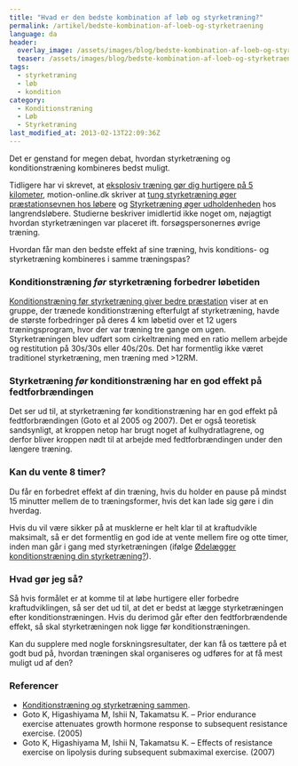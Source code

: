 ```yaml
---
title: "Hvad er den bedste kombination af løb og styrketræning?"
permalink: /artikel/bedste-kombination-af-loeb-og-styrketraening
language: da
header:
  overlay_image: /assets/images/blog/bedste-kombination-af-loeb-og-styrketraening.jpg
  teaser: /assets/images/blog/bedste-kombination-af-loeb-og-styrketraening.jpg
tags:
  - styrketræning
  - løb
  - kondition
category:
  - Konditionstræning
  - Løb
  - Styrketræning
last_modified_at: 2013-02-13T22:09:36Z
---
```


Det er genstand for megen debat, hvordan styrketræning og konditionstræning kombineres bedst muligt.

Tidligere har vi skrevet, at [eksplosiv træning gør dig hurtigere på 5 kilometer](/artikel/eksplosiv-traening-goer-dig-hurtigere-paa-5-km), motion-online.dk skriver at [tung styrketræning øger præstationsevnen hos løbere](http://www.motion-online.dk/styrketraening/styrke_-_artikler/tung_styrketraening_oeger_praestationsevnen_hos_loebere/) og [Styrketræning øger udholdenheden](http://www.motion-online.dk/styrketraening/styrke_-_artikler/styrketraening_oeger_udholdenheden/) hos langrendsløbere. Studierne beskriver imidlertid ikke noget om, nøjagtigt hvordan styrketræningen var placeret ift. forsøgspersonernes øvrige træning.

Hvordan får man den bedste effekt af sine træning, hvis konditions- og styrketræning kombineres i samme træningspas?

### Konditionstræning _før_ styrketræning forbedrer løbetiden

[Konditionstræning før styrketræning giver bedre præstation](http://www.motion-online.dk/konditionstraening/kondition_-_artikler/konditionstraening_foer_styrketraening_giver_bedre_praestation/) viser at en gruppe, der trænede konditionstræning efterfulgt af styrketræning, havde de største forbedringer på deres 4 km løbetid over et 12 ugers træningsprogram, hvor der var træning tre gange om ugen. Styrketræningen blev udført som cirkeltræning med en ratio mellem arbejde og restitution på 30s/30s eller 40s/20s. Det har formentlig ikke været traditionel styrketræning, men træning med >12RM.

### Styrketræning _før_ konditionstræning har en god effekt på fedtforbrændingen

Det ser ud til, at styrketræning før konditionstræning har en god effekt på fedtforbrændingen (Goto et al 2005 og 2007). Det er også teoretisk sandsynligt, at kroppen netop har brugt noget af kulhydratlagrene, og derfor bliver kroppen nødt til at arbejde med fedtforbrændingen under den længere træning.

### Kan du vente 8 timer?

Du får en forbedret effekt af din træning, hvis du holder en pause på mindst 15 minutter mellem de to træningsformer, hvis det kan lade sig gøre i din hverdag.

Hvis du vil være sikker på at musklerne er helt klar til at kraftudvikle maksimalt, så er det formentlig en god ide at vente mellem fire og otte timer, inden man går i gang med styrketræningen (ifølge [Ødelægger konditionstræning din styrketræning?](http://www.motion-online.dk/styrketraening/styrke_-_artikler/oedelaegger_konditionstraening_din_styrketraening?/)).

### Hvad gør jeg så?

Så hvis formålet er at komme til at løbe hurtigere eller forbedre kraftudviklingen, så ser det ud til, at det er bedst at lægge styrketræningen efter konditionstræningen. Hvis du derimod går efter den fedtforbrændende effekt, så skal styrketræningen nok ligge før konditionstræningen.

Kan du supplere med nogle forskningsresultater, der kan få os tættere på et godt bud på, hvordan træningen skal organiseres og udføres for at få mest muligt ud af den?

### Referencer

- [Konditionstræning og styrketræning sammen](http://fitness-blog.dk/kondition-og-styrke-8996/).
- Goto K, Higashiyama M, Ishii N, Takamatsu K. – Prior endurance exercise attenuates growth hormone response to subsequent resistance exercise. (2005)
- Goto K, Higashiyama M, Ishii N, Takamatsu K. – Effects of resistance exercise on lipolysis during subsequent submaximal exercise. (2007)
